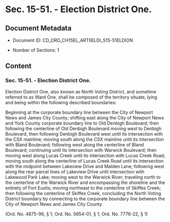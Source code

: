 # Sec. 15-51. - Election District One.

## Document Metadata

- Document ID: CD_ORD_CH15EL_ARTIIELDI_S15-51ELDION

- Number of Sections: 1


## Content

### Sec. 15-51. - Election District One.

Election District One, also known as North Voting District, and sometime referred
to as Ward One, shall be composed of the territory situate, lying and being within
the following described boundaries:



Beginning at the corporate boundary line between the City of Newport News and James
City County; shifting east along the City of Newport News and York County corporate
boundary line to Old Denbigh Boulevard; then following the centerline of Old Denbigh
Boulevard moving west to Denbigh Boulevard, then following Denbigh Boulevard west
until its intersection with the CSX mainline; moving south along the CSX mainline
until its intersection with Bland Boulevard; following west along the centerline of
Bland Boulevard; continuing until its intersection with Warwick Boulevard; then moving
west along Lucas Creek until its intersection with Lucas Creek Road; moving south
along the centerline of Lucas Creek Road until its intersection with the midpoint
between Lakeview Drive and Malden Lane; following west along the rear parcel lines
of Lakeview Drive until intersection with Lakewood Park Lake; moving west to the Warwick
River; traveling north to the centerline of the Warwick River and encompassing the
shoreline and the entirety of Fort Eustis; moving northeast to the centerline of Skiffes
Creek; then following the centerline of Skiffes Creek, concluding the North Voting
District boundary by connecting to the corporate boundary line between the City of
Newport News and James City County.


(Ord. No. 4875-96, § 1; Ord. No. 5654-01, § 1; Ord. No. 7776-22, § 1)

